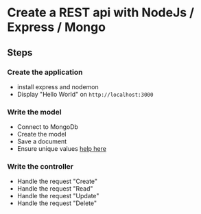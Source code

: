 # Create a REST api with NodeJs / Express / Mongo

## Steps

### Create the application

- install express and nodemon
- Display "Hello World" on ```http://localhost:3000```

### Write the model

- Connect to MongoDb
- Create the model
- Save a document
- Ensure unique values [help here](https://luxiyalu.com/mongoose-unique-not-working/)

### Write the controller

- Handle the request "Create"
- Handle the request "Read"
- Handle the request "Update"
- Handle the request "Delete"
